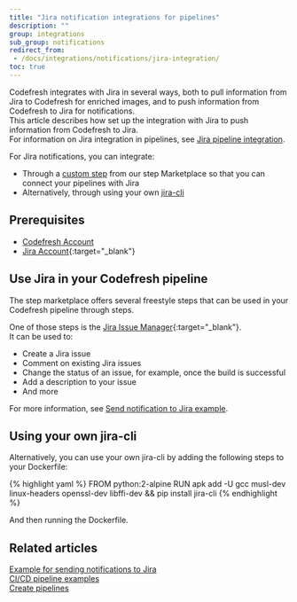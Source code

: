```yaml
---
title: "Jira notification integrations for pipelines"
description: ""
group: integrations
sub_group: notifications
redirect_from:
 - /docs/integrations/notifications/jira-integration/
toc: true
---
```


Codefresh integrates with Jira in several ways, both to pull information from Jira to Codefresh for enriched images, and to push information from Codefresh to Jira for notifications.  
This article describes how set up the integration with Jira to push information from Codefresh to Jira.  
For information on Jira integration in pipelines, see [Jira pipeline integration]({{site.baseurl}}/docs/integrations/jira/).

For Jira notifications, you can integrate:
* Through a [custom step](#use-jira-in-your-codefresh-pipeline) from our step Marketplace so that you can connect your pipelines with Jira
* Alternatively, through using your own [jira-cli](#using-your-own-jira-cli)


## Prerequisites
* [Codefresh Account]({{site.baseurl}}/docs/administration/account-user-management/create-codefresh-account/)
* [Jira Account](https://www.atlassian.com/software/jira){:target="\_blank"}

## Use Jira in your Codefresh pipeline

The step marketplace offers several freestyle steps that can be used in your Codefresh pipeline through steps.

One of those steps is the [Jira Issue Manager](https://codefresh.io/steps/step/jira-issue-manager){:target="\_blank"}.  
It can be used to:
* Create a Jira issue
* Comment on existing Jira issues
* Change the status of an issue, for example, once the build is successful
* Add a description to your issue
* And more

For more information, see [Send notification to Jira example]({{site.baseurl}}/docs/example-catalog/ci-examples/sending-the-notification-to-jira/).

## Using your own jira-cli

Alternatively, you can use your own jira-cli by adding the following steps to your Dockerfile:

{% highlight yaml %}
FROM python:2-alpine
RUN apk add -U gcc musl-dev linux-headers openssl-dev libffi-dev && pip install jira-cli
{% endhighlight %}

And then running the Dockerfile.

## Related articles
[Example for sending notifications to Jira]({{site.baseurl}}/docs/example-catalog/ci-examples/sending-the-notification-to-jira/)  
[CI/CD pipeline examples]({{site.baseurl}}/docs/example-catalog/examples/)  
[Create pipelines]({{site.baseurl}}/docs/pipelines/pipelines/)  